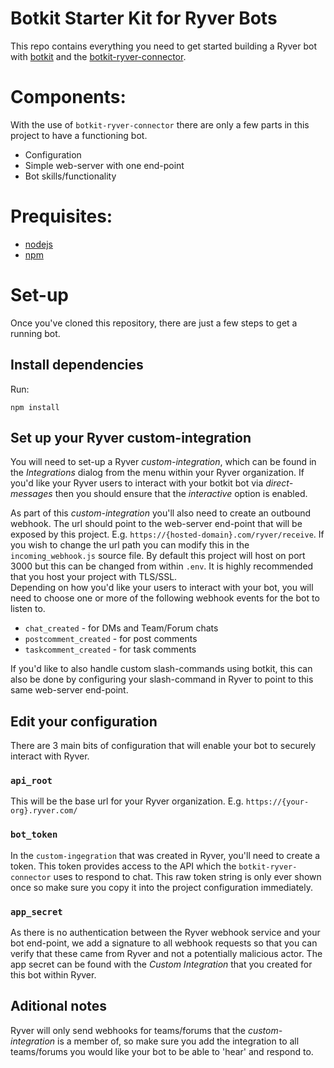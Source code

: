 Botkit Starter Kit for Ryver Bots
===================

This repo contains everything you need to get started building a Ryver bot with [botkit](https://botkit.ai) and the [botkit-ryver-connector](https://github.com/RyverApp/botkit-ryver-connector).

# Components:

With the use of `botkit-ryver-connector` there are only a few parts in this project to have a functioning bot. 

- Configuration
- Simple web-server with one end-point
- Bot skills/functionality

# Prequisites:

* [nodejs](https://nodejs.org)
* [npm](https://www.npmjs.com)

# Set-up

Once you've cloned this repository, there are just a few steps to get a running bot.

## Install dependencies
Run:
```
npm install
```

## Set up your Ryver custom-integration

You will need to set-up a Ryver *custom-integration*, which can be found in the *Integrations* dialog from the menu within your Ryver organization. If you'd like your Ryver users to interact with your botkit bot via *direct-messages* then you should ensure that the *interactive* option is enabled.

As part of this *custom-integration* you'll also need to create an outbound webhook. The url should point to the web-server end-point that will be exposed by this project. E.g. `https://{hosted-domain}.com/ryver/receive`. If you wish to change the url path you can modify this in the `incoming_webhook.js` source file. By default this project will host on port 3000 but this can be changed from within `.env`. It is highly recommended that you host your project with TLS/SSL.  
Depending on how you'd like your users to interact with your bot, you will need to choose one or more of the following webhook events for the bot to listen to.
- `chat_created` - for DMs and Team/Forum chats
- `postcomment_created` - for post comments
- `taskcomment_created` - for task comments

If you'd like to also handle custom slash-commands using botkit, this can also be done by configuring your slash-command in Ryver to point to this same web-server end-point. 

## Edit your configuration

There are 3 main bits of configuration that will enable your bot to securely interact with Ryver.

### `api_root`

This will be the base url for your Ryver organization. 
E.g. `https://{your-org}.ryver.com/`

### `bot_token`

In the `custom-ingegration` that was created in Ryver, you'll need to create a token. This token provides access to the API which the `botkit-ryver-connector` uses to respond to chat. This raw token string is only ever shown once so make sure you copy it into the project configuration immediately.

### `app_secret`

As there is no authentication between the Ryver webhook service and your bot end-point, we add a signature to all webhook requests so that you can verify that these came from Ryver and not a potentially malicious actor. The app secret can be found with the *Custom Integration* that you created for this bot within Ryver.

## Aditional notes

Ryver will only send webhooks for teams/forums that the *custom-integration* is a member of, so make sure you add the integration to all teams/forums you would like your bot to be able to 'hear' and respond to.

